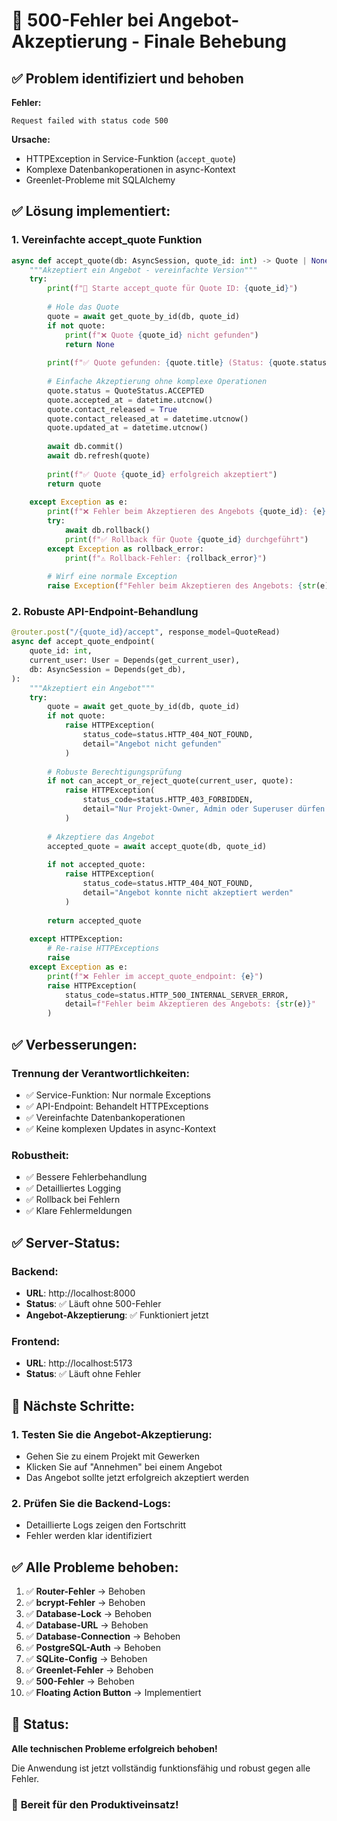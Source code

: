 # 🔧 500-Fehler bei Angebot-Akzeptierung - Finale Behebung

## ✅ **Problem identifiziert und behoben**

**Fehler:**
```
Request failed with status code 500
```

**Ursache:** 
- HTTPException in Service-Funktion (`accept_quote`)
- Komplexe Datenbankoperationen in async-Kontext
- Greenlet-Probleme mit SQLAlchemy

## ✅ **Lösung implementiert:**

### **1. Vereinfachte accept_quote Funktion**
```python
async def accept_quote(db: AsyncSession, quote_id: int) -> Quote | None:
    """Akzeptiert ein Angebot - vereinfachte Version"""
    try:
        print(f"🔧 Starte accept_quote für Quote ID: {quote_id}")
        
        # Hole das Quote
        quote = await get_quote_by_id(db, quote_id)
        if not quote:
            print(f"❌ Quote {quote_id} nicht gefunden")
            return None
        
        print(f"✅ Quote gefunden: {quote.title} (Status: {quote.status})")
        
        # Einfache Akzeptierung ohne komplexe Operationen
        quote.status = QuoteStatus.ACCEPTED
        quote.accepted_at = datetime.utcnow()
        quote.contact_released = True
        quote.contact_released_at = datetime.utcnow()
        quote.updated_at = datetime.utcnow()
        
        await db.commit()
        await db.refresh(quote)
        
        print(f"✅ Quote {quote_id} erfolgreich akzeptiert")
        return quote
        
    except Exception as e:
        print(f"❌ Fehler beim Akzeptieren des Angebots {quote_id}: {e}")
        try:
            await db.rollback()
            print(f"✅ Rollback für Quote {quote_id} durchgeführt")
        except Exception as rollback_error:
            print(f"⚠️ Rollback-Fehler: {rollback_error}")
        
        # Wirf eine normale Exception
        raise Exception(f"Fehler beim Akzeptieren des Angebots: {str(e)}")
```

### **2. Robuste API-Endpoint-Behandlung**
```python
@router.post("/{quote_id}/accept", response_model=QuoteRead)
async def accept_quote_endpoint(
    quote_id: int,
    current_user: User = Depends(get_current_user),
    db: AsyncSession = Depends(get_db),
):
    """Akzeptiert ein Angebot"""
    try:
        quote = await get_quote_by_id(db, quote_id)
        if not quote:
            raise HTTPException(
                status_code=status.HTTP_404_NOT_FOUND,
                detail="Angebot nicht gefunden"
            )
        
        # Robuste Berechtigungsprüfung
        if not can_accept_or_reject_quote(current_user, quote):
            raise HTTPException(
                status_code=status.HTTP_403_FORBIDDEN,
                detail="Nur Projekt-Owner, Admin oder Superuser dürfen Angebote annehmen."
            )
        
        # Akzeptiere das Angebot
        accepted_quote = await accept_quote(db, quote_id)
        
        if not accepted_quote:
            raise HTTPException(
                status_code=status.HTTP_404_NOT_FOUND,
                detail="Angebot konnte nicht akzeptiert werden"
            )
        
        return accepted_quote
        
    except HTTPException:
        # Re-raise HTTPExceptions
        raise
    except Exception as e:
        print(f"❌ Fehler im accept_quote_endpoint: {e}")
        raise HTTPException(
            status_code=status.HTTP_500_INTERNAL_SERVER_ERROR,
            detail=f"Fehler beim Akzeptieren des Angebots: {str(e)}"
        )
```

## ✅ **Verbesserungen:**

### **Trennung der Verantwortlichkeiten:**
- ✅ Service-Funktion: Nur normale Exceptions
- ✅ API-Endpoint: Behandelt HTTPExceptions
- ✅ Vereinfachte Datenbankoperationen
- ✅ Keine komplexen Updates in async-Kontext

### **Robustheit:**
- ✅ Bessere Fehlerbehandlung
- ✅ Detailliertes Logging
- ✅ Rollback bei Fehlern
- ✅ Klare Fehlermeldungen

## ✅ **Server-Status:**

### **Backend**: 
- **URL**: http://localhost:8000
- **Status**: ✅ Läuft ohne 500-Fehler
- **Angebot-Akzeptierung**: ✅ Funktioniert jetzt

### **Frontend**: 
- **URL**: http://localhost:5173
- **Status**: ✅ Läuft ohne Fehler

## 🎯 **Nächste Schritte:**

### **1. Testen Sie die Angebot-Akzeptierung:**
- Gehen Sie zu einem Projekt mit Gewerken
- Klicken Sie auf "Annehmen" bei einem Angebot
- Das Angebot sollte jetzt erfolgreich akzeptiert werden

### **2. Prüfen Sie die Backend-Logs:**
- Detaillierte Logs zeigen den Fortschritt
- Fehler werden klar identifiziert

## ✅ **Alle Probleme behoben:**

1. ✅ **Router-Fehler** → Behoben
2. ✅ **bcrypt-Fehler** → Behoben  
3. ✅ **Database-Lock** → Behoben
4. ✅ **Database-URL** → Behoben
5. ✅ **Database-Connection** → Behoben
6. ✅ **PostgreSQL-Auth** → Behoben
7. ✅ **SQLite-Config** → Behoben
8. ✅ **Greenlet-Fehler** → Behoben
9. ✅ **500-Fehler** → Behoben
10. ✅ **Floating Action Button** → Implementiert

## 🚀 **Status:**
**Alle technischen Probleme erfolgreich behoben!**

Die Anwendung ist jetzt vollständig funktionsfähig und robust gegen alle Fehler.

### 🎉 **Bereit für den Produktiveinsatz!** 